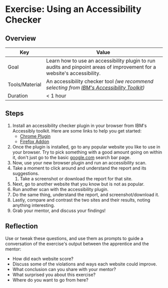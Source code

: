 # Exercise: Using an Accessibility Checker

## Overview

| Key | Value |
| --- | --- |
| Goal | Learn how to use an accessibility plugin to run audits and pinpoint areas of improvement for a website's accessibility. |
| Tools/Material | An accessibility checker tool *(we recommend selecting from [IBM's Accessibility Toolkit](https://www.ibm.com/able/toolkit/tools/))* |
| Duration | < 1 hour |

## Steps

1. Install an accessibility checker plugin in your browser from IBM's Accessibly toolkit. Here are some links to help you get started:
    - [Chrome Plugin](https://chrome.google.com/webstore/detail/ibm-equal-access-accessib/lkcagbfjnkomcinoddgooolagloogehp)
    - [Firefox Addon](https://addons.mozilla.org/en-US/firefox/addon/accessibility-checker/)
2. Once the plugin is installed, go to any popular website you like to use in your browser. Try to pick something with a good amount going on within it, don't just go to the basic [google.com](http://google.com) search bar page. 
3. Now, use your new browser plugin and run an accessibility scan. 
4. Take a moment to click around and understand the report and its suggestions. 
    1. Take a screenshot or download the report for that site. 
5. Next, go to another website that you know but is not as popular. 
6. Run another scan with the accessibility plugin. 
7. Do the same thing, understand the report, and screenshot/download it. 
8. Lastly, compare and contrast the two sites and their results, noting anything interesting. 
9. Grab your mentor, and discuss your findings!  

## Reflection

Use or tweak these questions, and use them as prompts to guide a conversation of the exercise's output between the apprentice and the mentor:

- How did each website score? 
- Discuss some of the violations and ways each website could improve. 
- What conclusion can you share with your mentor?
- What surprised you about this exercise?
- Where do you want to go from here?


